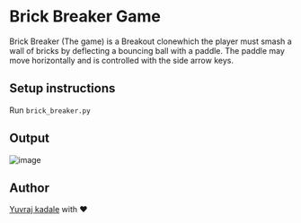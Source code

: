 # Brick Breaker Game

Brick Breaker (The game) is a Breakout clonewhich the player must smash a wall of bricks by deflecting a bouncing ball with a paddle. The paddle may move horizontally and is controlled with the side arrow keys.

## Setup instructions

Run `brick_breaker.py`

## Output

![image](https://user-images.githubusercontent.com/43489758/114232380-68122e00-9999-11eb-93c2-6de9af43804a.png)

## Author

[Yuvraj kadale](https://github.com/Yuvraj-kadale) with ❤
